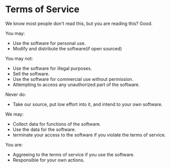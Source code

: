 # Terms of Service

We know most people don't read this, but you are reading this? Good.

You may:

- Use the software for personal use.
- Modify and distribute the software(if open sourced)

You may not:

- Use the software for illegal purposes.
- Sell the software.
- Use the software for commercial use without permission.
- Attempting to access any unauthorized part of the software.

Never do:

- Take our source, put low effort into it, and intend to your own software.

We may:

- Collect data for functions of the software.
- Use the data for the software.
- terminate your access to the software if you violate the terms of service.

You are:

- Aggreeing to the terms of service if you use the software.
- Responsible for your own actions.
